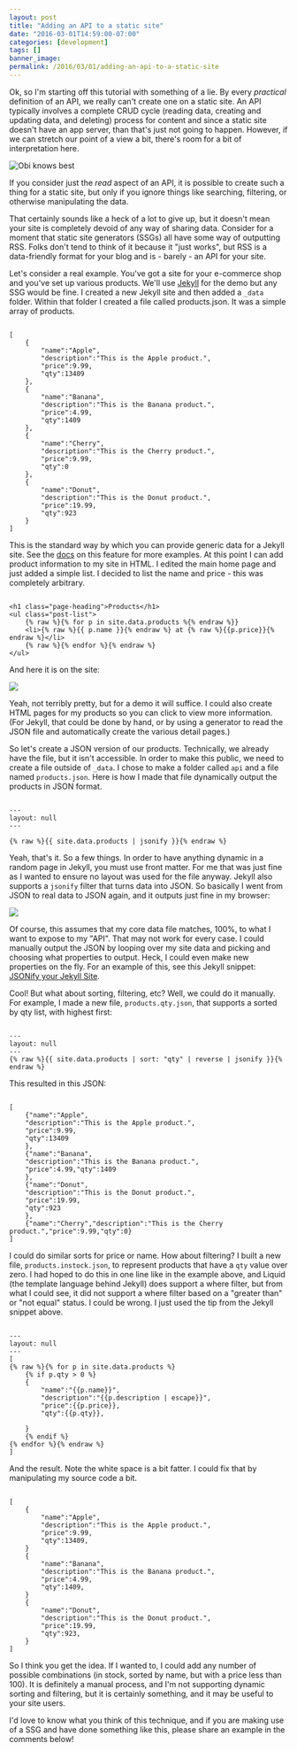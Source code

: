 ```yaml
---
layout: post
title: "Adding an API to a static site"
date: "2016-03-01T14:59:00-07:00"
categories: [development]
tags: []
banner_image: 
permalink: /2016/03/01/adding-an-api-to-a-static-site
---
```


Ok, so I'm starting off this tutorial with something of a lie. By every *practical* definition of an API, we really can't create one on a static site. An API typically involves a complete CRUD cycle (reading data, creating and updating data, and deleting) process for content and since a static site doesn't have an app server, than that's just not going to happen. However, if we can stretch our point of a view a bit, there's room for a bit of interpretation here.

<!--more-->

![Obi knows best](https://static.raymondcamden.com/images/2016/03/obi.jpg)

If you consider just the *read* aspect of an API, it is possible to create such a thing for a static site, but only if you ignore things like searching, filtering, or otherwise manipulating the data.

That certainly sounds like a heck of a lot to give up, but it doesn't mean your site is completely devoid of any way of sharing data. Consider for a moment that static site generators (SSGs) all have some way of outputting RSS. Folks don't tend to think of it because it "just works", but RSS is a data-friendly format for your blog and is - barely - an API for your site. 

Let's consider a real example. You've got a site for your e-commerce shop and you've set up various products. We'll use [Jekyll](https://jekyllrb.com) for the demo but any SSG would be fine. I created a new Jekyll site and then added a `_data` folder. Within that folder I created a file called products.json. It was a simple array of products.

<pre><code class="language-javascript">
[
	{
		"name":"Apple",
		"description":"This is the Apple product.",
		"price":9.99,
		"qty":13409
	},	
	{
		"name":"Banana",
		"description":"This is the Banana product.",
		"price":4.99,
		"qty":1409
	},	
	{
		"name":"Cherry",
		"description":"This is the Cherry product.",
		"price":9.99,
		"qty":0
	},	
	{
		"name":"Donut",
		"description":"This is the Donut product.",
		"price":19.99,
		"qty":923
	}
]
</code></pre>

This is the standard way by which you can provide generic data for a Jekyll site. See the [docs](https://jekyllrb.com/docs/datafiles/) on this feature for more examples. At this point I can add product information to my site in HTML. I edited the main home page and just added a simple list. I decided to list the name and price - this was completely arbitrary.

<pre><code class="language-javascript">
&lt;h1 class=&quot;page-heading&quot;&gt;Products&lt;&#x2F;h1&gt;
&lt;ul class=&quot;post-list&quot;&gt;
	{% raw %}{% for p in site.data.products %{% endraw %}}
	&lt;li&gt;{% raw %}{{ p.name }}{% endraw %} at {% raw %}{{p.price}}{% endraw %}&lt;&#x2F;li&gt;
	{% raw %}{% endfor %}{% endraw %}	  
&lt;&#x2F;ul&gt;
</code></pre>

And here it is on the site:

<img src="https://static.raymondcamden.com/images/2016/03/ssg1.png" class="imgborder">

Yeah, not terribly pretty, but for a demo it will suffice. I could also create HTML pages for my products so you can click to view more information. (For Jekyll, that could be done by hand, or by using a generator to read the JSON file and automatically create the various detail pages.)

So let's create a JSON version of our products. Technically, we already have the file, but it isn't accessible. In order to make this public, we need to create a file outside of `_data`. I chose to make a folder called `api` and a file named `products.json`. Here is how I made that file dynamically output the products in JSON format.

<pre><code class="language-javascript">
---
layout: null
---

{% raw %}{{ site.data.products | jsonify }}{% endraw %}
</code></pre>

Yeah, that's it. So a few things. In order to have anything dynamic in a random page in Jekyll, you must use front matter. For me that was just fine as I wanted to ensure no layout was used for the file anyway. Jekyll also supports a `jsonify` filter that turns data into JSON. So basically I went from JSON to real data to JSON again, and it outputs just fine in my browser:

<img src="https://static.raymondcamden.com/images/2016/03/ssg2.png" class="imgborder">

Of course, this assumes that my core data file matches, 100%, to what I want to expose to my "API". That may not work for every case. I could manually output the JSON by looping over my site data and picking and choosing what properties to output. Heck, I could even make new properties on the fly. For an example of this, see this Jekyll snippet: [JSONify your Jekyll Site](http://jekyllsnippets.com/excluding-jsonify-your-site/).

Cool! But what about sorting, filtering, etc? Well, we could do it manually. For example, I made a new file, `products.qty.json`, that supports a sorted by qty list, with highest first:

<pre><code class="language-javascript">
---
layout: null
---
{% raw %}{{ site.data.products | sort: "qty" | reverse | jsonify }}{% endraw %}
</code></pre>

This resulted in this JSON:

<pre><code class="language-javascript">
[
	{"name":"Apple",
	"description":"This is the Apple product.",
	"price":9.99,
	"qty":13409
	},
	{"name":"Banana",
	"description":"This is the Banana product.",
	"price":4.99,"qty":1409
	},
	{"name":"Donut",
	"description":"This is the Donut product.",
	"price":19.99,
	"qty":923
	},
	{"name":"Cherry","description":"This is the Cherry product.","price":9.99,"qty":0}
]
</code></pre>

I could do similar sorts for price or name. How about filtering? I built a new file, `products.instock.json`, to represent products that have a `qty` value over zero. I had hoped to do this in one line like in the example above, and Liquid (the template language behind Jekyll) does support a where filter, but from what I could see, it did not support a where filter based on a "greater than" or "not equal" status. I could be wrong. I just used the tip from the Jekyll snippet above.

<pre><code class="language-javascript">
---
layout: null
---
[
{% raw %}{% for p in site.data.products %}	
	{% if p.qty &gt; 0 %}
	{
		"name":"{{p.name}}",
		"description":"{{p.description | escape}}",
		"price":{{p.price}},
		"qty":{{p.qty}},
			
	}
	{% endif %}
{% endfor %}{% endraw %}
]
</code></pre>

And the result. Note the white space is a bit fatter. I could fix that by manipulating my source code a bit.

<pre><code class="language-javascript">
[	
	{
		"name":"Apple",
		"description":"This is the Apple product.",
		"price":9.99,
		"qty":13409,			
	}
	{
		"name":"Banana",
		"description":"This is the Banana product.",
		"price":4.99,
		"qty":1409,
	}
	{
		"name":"Donut",
		"description":"This is the Donut product.",
		"price":19.99,
		"qty":923,			
	}
]
</code></pre>

So I think you get the idea. If I wanted to, I could add any number of possible combinations (in stock, sorted by name, but with a price less than 100). It is definitely a manual process, and I'm not supporting dynamic sorting and filtering, but it is certainly something, and it may be useful to your site users. 

I'd love to know what you think of this technique, and if you are making use of a SSG and have done something like this, please share an example in the comments below!